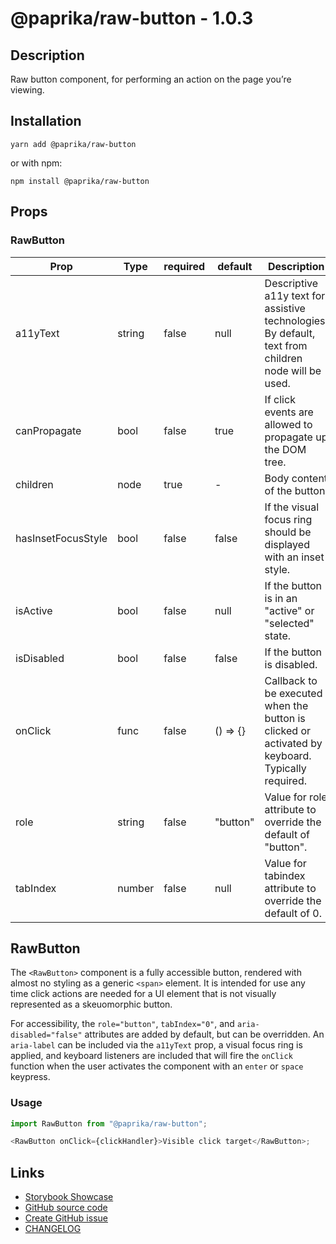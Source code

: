 <!-- start: Autogenerated - do not modify -->

# @paprika/raw-button - 1.0.3

## Description

Raw button component, for performing an action on the page you’re viewing.

## Installation

```
yarn add @paprika/raw-button
```

or with npm:

```
npm install @paprika/raw-button
```

## Props

### RawButton

| Prop               | Type   | required | default  | Description                                                                                         |
| ------------------ | ------ | -------- | -------- | --------------------------------------------------------------------------------------------------- |
| a11yText           | string | false    | null     | Descriptive a11y text for assistive technologies. By default, text from children node will be used. |
| canPropagate       | bool   | false    | true     | If click events are allowed to propagate up the DOM tree.                                           |
| children           | node   | true     | -        | Body content of the button.                                                                         |
| hasInsetFocusStyle | bool   | false    | false    | If the visual focus ring should be displayed with an inset style.                                   |
| isActive           | bool   | false    | null     | If the button is in an "active" or "selected" state.                                                |
| isDisabled         | bool   | false    | false    | If the button is disabled.                                                                          |
| onClick            | func   | false    | () => {} | Callback to be executed when the button is clicked or activated by keyboard. Typically required.    |
| role               | string | false    | "button" | Value for role attribute to override the default of "button".                                       |
| tabIndex           | number | false    | null     | Value for tabindex attribute to override the default of 0.                                          |

<!-- end: Autogenerated - do not modify -->
<!-- content -->

## RawButton

The `<RawButton>` component is a fully accessible button, rendered with almost no styling as a generic `<span>` element. It is intended for use any time click actions are needed for a UI element that is not visually represented as a skeuomorphic button.

For accessibility, the `role="button"`, `tabIndex="0"`, and `aria-disabled="false"` attributes are added by default, but can be overridden. An `aria-label` can be included via the `a11yText` prop, a visual focus ring is applied, and keyboard listeners are included that will fire the `onClick` function when the user activates the component with an `enter` or `space` keypress.

### Usage

```js
import RawButton from "@paprika/raw-button";

<RawButton onClick={clickHandler}>Visible click target</RawButton>;
```

<!-- eoContent -->

## Links

- [Storybook Showcase](https://paprika.highbond.com/?path=/story/buttons-rawbutton--showcase)
- [GitHub source code](https://github.com/acl-services/paprika/tree/master/packages/RawButton/src)
- [Create GitHub issue](https://github.com/acl-services/paprika/issues/new?label=[]&title=@paprika/raw-button%20[help]:%20your%20short%20description&body=%0A%23%20Help%20wanted%0A%0A%23%23%20Please%20write%20your%20question.%0A*A%20clear%20and%20concise%20description%20of%20what%20the%20question%20is*%0A%0A%23%23%20Additional%20context%0A*Add%20any%20other%20context%20or%20screenshots%20about%20your%20question%20here.*%0A)
- [CHANGELOG](https://github.com/acl-services/paprika/tree/master/packages/RawButton/CHANGELOG.md)
